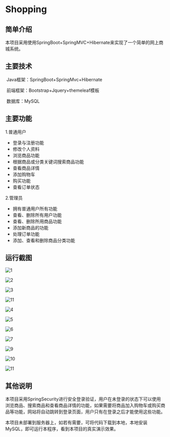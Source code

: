 # Shopping

## 简单介绍

​         本项目采用使用SpringBoot+SpringMVC+Hibernate来实现了一个简单的网上商城系统。 

## 主要技术

​       Java框架：SpringBoot+SpringMvc+Hibernate

​      前端框架：Bootstrap+Jquery+themeleaf模板

​      数据库：MySQL

## 主要功能

1.普通用户

- 登录与注册功能
- 修改个人资料
- 浏览商品功能
- 根据商品或分类关键词搜索商品功能
- 查看商品详情
- 添加购物车
- 购买功能
- 查看订单状态

2.管理员

- 拥有普通用户所有功能
- 查看、删除所有用户功能
- 查看、删除所用商品功能
- 添加新商品的功能
- 处理订单功能
- 添加、查看和删除商品分类功能

## 运行截图



![1](http://img2.ph.126.net/5p4DrIRc_4K1W27v_Fszng==/2102618076129103202.png)



![2](http://img0.ph.126.net/Yyv_0DuJcU-4AjH5oY6i5Q==/1682094460923504096.png)



![3](http://img2.ph.126.net/sq7cUTr35ui352UwoFC-uw==/6631707681470925200.png)



![11](http://img1.ph.126.net/-ypRoe1Mih7JS0gkRPUEGg==/6597684393658913584.png)







![4](http://img2.ph.126.net/UxeghfTbW8QfPPydEz9mQQ==/6597653607333906431.png)





![5](http://img2.ph.126.net/VRiV5x2QGmccXVOrHeVWrg==/6608273790145496663.png)



![6](http://img1.ph.126.net/Ny_topwE1L0C5djKvFS3uA==/1823113424255457532.png)



![7](http://img0.ph.126.net/AFRppQXGbOmA-JqgssWlQw==/6597933982798419042.png)





![9](http://img0.ph.126.net/IYXHeR8dacY-MkoR19nNFA==/166914661289909088.png)



![10](http://img2.ph.126.net/SknElwmXXIikPcD6LinPGw==/6597794344821698060.png)



![11](http://img1.ph.126.net/PlH9f12onkf91G5hlwme5Q==/166914661289909089.png)



## 其他说明

​        本项目采用SpringSecurity进行安全登录验证，用户在未登录的状态下可以使用浏览商品、搜索商品和查看商品详情的功能，如果需要将商品加入购物车或购买商品等功能，网站将自动跳转到登录页面，用户只有在登录之后才能使用这些功能。

​        本项目未部署到服务器上，如若有需要，可将代码下载到本地，本地安装MySQL，即可运行本程序，看到本项目的真实演示效果。











